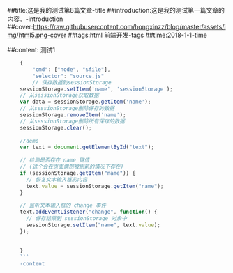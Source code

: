 

##title:这是我的测试第8篇文章-title
##introduction:这是我的测试第一篇文章的内容。-introduction
##cover:https://raw.githubusercontent.com/hongxinzz/blog/master/assets/img/html5.png-cover
##tags:html 前端开发-tags
##time:2018-1-1-time


##content:
测试1

``` JavaScript
	{
		"cmd": ["node", "$file"],
		"selector": "source.js"
		// 保存数据到sessionStorage
    sessionStorage.setItem('name', 'sessionStorage');
    // 从sessionStorage获取数据
    var data = sessionStorage.getItem('name');
    // 从sessionStorage删除保存的数据
    sessionStorage.removeItem('name');
    // 从sessionStorage删除所有保存的数据
    sessionStorage.clear();
    
    //demo
    var text = document.getElementById("text");
     
    // 检测是否存在 name 键值
    // (这个会在页面偶然被刷新的情况下存在)
    if (sessionStorage.getItem("name")) {
      // 恢复文本输入框的内容
      text.value = sessionStorage.getItem("name");
    }
     
    // 监听文本输入框的 change 事件
    text.addEventListener("change", function() {
      // 保存结果到 sessionStorage 对象中
      sessionStorage.setItem("name", text.value);
    });
    
   
	}
	```
	-content

